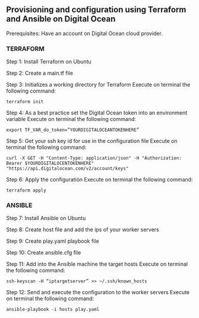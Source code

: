 ## Provisioning and configuration using Terraform and Ansible on Digital Ocean

Prerequisites: Have an account on Digital Ocean cloud provider.

 ### TERRAFORM

 Step 1: Install Terraform on Ubuntu

 Step 2: Create a main.tf file

 Step 3: Initializes a working directory for Terraform
Execute on terminal the following command:

    terraform init

 Step 4: As a best practice set the Digital Ocean token into an environment variable
Execute on terminal the following command:

    export TF_VAR_do_token=”YOURDIGITALOCEANTOKENHERE”

 Step 5: Get your ssh key id for use in the configuration file
Execute on terminal the following command:

    curl -X GET -H "Content-Type: application/json" -H "Authorization: Bearer $YOURDIGITALOCENTOKENHERE" "https://api.digitalocean.com/v2/account/keys"

 Step 6: Apply the configuratión
Execute on terminal the following command:

    terraform apply   

### ANSIBLE    

 Step 7: Install Ansible on Ubuntu

 Step 8: Create host file and add the ips of your worker servers

 Step 9: Create play.yaml playbook file

 Step 10: Create ansible.cfg file

 Step 11: Add into the Ansible machine the target hosts
Execute on terminal the following command:

    ssh-keyscan -H “iptargetserver” >> ~/.ssh/known_hosts

 Step 12: Send and execute the configuration to the worker servers
Execute on terminal the following command:

    ansible-playbook -i hosts play.yaml   